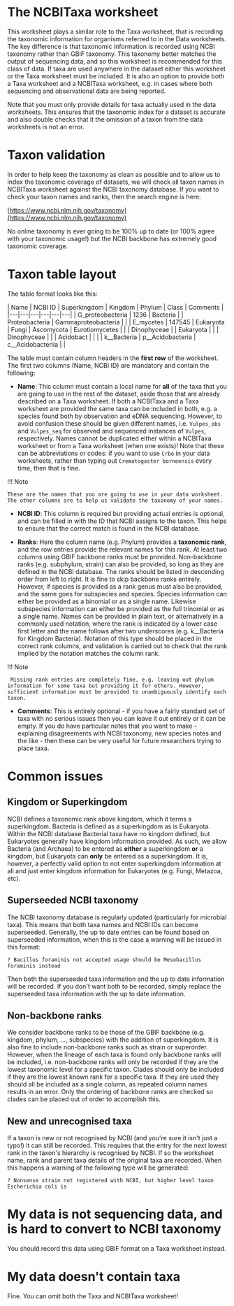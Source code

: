 
# The NCBITaxa worksheet

This worksheet plays a similar role to the Taxa worksheet, that is recording the taxonomic information for organisms referred to in the Data worksheets. The key difference is that taxonomic information is recorded using NCBI taxonomy rather than GBIF taxonomy. This taxonomy better matches the output of sequencing data, and so this worksheet is recommended for this class of data. If taxa are used anywhere in the dataset either this worksheet or the Taxa worksheet must be included. It is also an option to provide both a Taxa worksheet and a NCBITaxa worksheet, e.g. in cases where both sequencing and observational data are being reported.

Note that you must only provide details for taxa actually used in the data worksheets. This ensures that the taxonomic index for a dataset is accurate and also double checks that it the omission of a taxon from the data worksheets is not an error.

# Taxon validation

In order to help keep the taxonomy as clean as possible and to allow us to index the taxonomic coverage of datasets, we will check all taxon names in NCBITaxa worksheet against the NCBI taxonomy database. If you want to check your taxon names and ranks, then the search engine is here:

[https://www.ncbi.nlm.nih.gov/taxonomy](https://www.ncbi.nlm.nih.gov/taxonomy)

No online taxonomy is ever going to be 100% up to date (or 100% agree with your taxonomic usage!) but the NCBI backbone has extremely good taxonomic coverage.

# Taxon table layout

The table format looks like this:

| Name | NCBI ID | Superkingdom | Kingdom | Phylum | Class | Comments |
|---|---|---|---|---|---|
| G_proteobacteria | 1236 | Bacteria |  | Proteobacteria | Gammaproteobacteria |  |
| E_mycetes | 147545 | Eukaryota | Fungi | Ascomycota | Eurotiomycetes |  |
| Dinophyceae |  | Eukaryota |  |  | Dinophyceae |  |
| Acidobact |		|  |  | k__Bacteria |	p__Acidobacteria | c__Acidobacteriia |  |

The table must contain column headers in the **first row** of the worksheet. The first two columns (Name, NCBI ID) are mandatory and contain the following:

 * **Name**: This column must contain a local name for **all** of the taxa that you are going to use in the rest of the dataset, aside those that are already described on a Taxa worksheet. If both a NCBITaxa and a Taxa worksheet are provided the same taxa can be included in both, e.g. a species found both by observation and eDNA sequencing. However, to avoid confusion these should be given different names, i.e. `Vulpes_obs` and `Vulpes_seq` for observed and sequenced instances of `Vulpes`, respectively. Names cannot be duplicated either within a NCBITaxa worksheet or from a Taxa worksheet (when one exists)! Note that these can be abbreviations or codes: if you want to use `Crbe` in your data worksheets, rather than typing out `Crematogaster borneensis` every time, then that is fine.

!!! Note

    These are the names that you are going to use in your data worksheet. The other columns are to help us validate the taxonomy of your names.

 * **NCBI ID**: This column is required but providing actual entries is optional, and can be filled in with the ID that NCBI assigns to the taxon. This helps to ensure that the correct match is found in the NCBI database.

 * **Ranks**: Here the column name (e.g. Phylum) provides a **taxonomic rank**, and the row entries provide the relevant names for this rank. At least two columns using GBIF backbone ranks must be provided. Non-backbone ranks (e.g. subphylum, strain) can also be provided, so long as they are defined in the NCBI database. The ranks should be listed in descending order from left to right. It is fine to skip backbone ranks entirely. However, if species is provided as a rank genus must also be provided, and the same goes for subspecies and species. Species information can either be provided as a binomial or as a single name. Likewise subspecies information can either be provided as the full trinomial or as a single name. Names can be provided in plain text, or alternatively in a commonly used notation, where the rank is indicated by a lower case first letter and the name follows after two underscores (e.g. k__Bacteria for Kingdom Bacteria). Notation of this type should be placed in the correct rank columns, and validation is carried out to check that the rank implied by the notation matches the column rank.

 !!! Note

     Missing rank entries are completely fine, e.g. leaving out phylum information for some taxa but providing it for others. However, sufficient information must be provided to unambiguously identify each taxon.

* **Comments**: This is entirely optional - if you have a fairly standard set of taxa with no serious issues then you can leave it out entirely or it can be empty. If you do have particular notes that you want to make - explaining disagreements with NCBI taxonomy, new species notes and the like - then these can be very useful for future researchers trying to place taxa.

# Common issues

## Kingdom or Superkingdom

 NCBI defines a taxonomic rank above kingdom, which it terms a superkingdom. Bacteria is defined as a superkingdom as is Eukaryota. Within the NCBI database Bacterial taxa have no kingdom defined, but Eukaryotes generally have kingdom information provided. As such, we allow Bacteria (and Archaea) to be entered as **either** a superkingdom **or** a kingdom, but Eukaryota can **only** be entered as a superkingdom. It is, however, a perfectly valid option to not enter superkingdom information at all and just enter kingdom information for Eukaryotes (e.g. Fungi, Metazoa, etc).

## Superseeded NCBI taxonomy

 The NCBI taxonomy database is regularly updated (particularly for microbial taxa). This means that both taxa names and NCBI IDs can become superseeded. Generally, the up to date entries can be found based on superseeded information, when this is the case a warning will be issued in this format:

    ? Bacillus foraminis not accepted usage should be Mesobacillus foraminis instead

 Then both the superseeded taxa information and the up to date information will be recorded. If you don't want both to be recorded, simply replace the superseeded taxa information with the up to date information.

## Non-backbone ranks

 We consider backbone ranks to be those of the GBIF backbone (e.g. kingdom, phylum, ..., subspecies) with the addition of superkingdom. It is also fine to include non-backbone ranks such as strain or superorder. However, when the lineage of each taxa is found only backbone ranks will be included, i.e. non-backbone ranks will only be recorded if they are the lowest taxonomic level for a specific taxon. Clades should only be included if they are the lowest known rank for a specific taxa. If they are used they should all be included as a single column, as repeated column names results in an error. Only the ordering of backbone ranks are checked so clades can be placed out of order to accomplish this.

## New and unrecognised taxa

 If a taxon is new or not recognised by NCBI (and you're sure it isn't just a typo!) it can still be recorded. This requires that the entry for the next lowest rank in the taxon's hierarchy is recognised by NCBI. If so the worksheet name, rank and parent taxa details of the original taxa are recorded. When this happens a warning of the following type will be generated:

    ? Nonsense strain not registered with NCBI, but higher level taxon Escherichia coli is

# My data is not sequencing data, and is hard to convert to NCBI taxonomy

You should record this data using GBIF format on a Taxa worksheet instead.

# My data doesn't contain taxa

Fine. You can omit both the Taxa and NCBITaxa worksheet!
